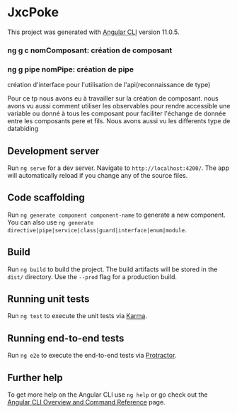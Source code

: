 # JxcPoke

This project was generated with [Angular CLI](https://github.com/angular/angular-cli) version 11.0.5.

### ng g c nomComposant: création de composant
### ng g pipe nomPipe: création de pipe
création d'interface pour l'utilisation de l'api(reconnaissance de type)

Pour ce tp nous avons eu à travailler sur la création de composant. nous avons vu aussi comment utiliser les observables pour rendre 
accessible une variable ou donné à tous les composant pour faciliter l'échange de donnée entre les composants pere et fils.
Nous avons aussi vu les differents type de databiding


## Development server

Run `ng serve` for a dev server. Navigate to `http://localhost:4200/`. The app will automatically reload if you change any of the source files.

## Code scaffolding

Run `ng generate component component-name` to generate a new component. You can also use `ng generate directive|pipe|service|class|guard|interface|enum|module`.

## Build

Run `ng build` to build the project. The build artifacts will be stored in the `dist/` directory. Use the `--prod` flag for a production build.

## Running unit tests

Run `ng test` to execute the unit tests via [Karma](https://karma-runner.github.io).

## Running end-to-end tests

Run `ng e2e` to execute the end-to-end tests via [Protractor](http://www.protractortest.org/).

## Further help

To get more help on the Angular CLI use `ng help` or go check out the [Angular CLI Overview and Command Reference](https://angular.io/cli) page.

